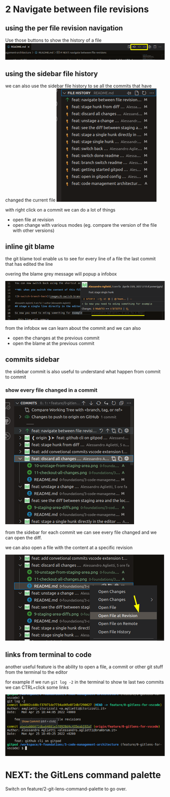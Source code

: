# 2 Navigate between file revisions

## using the per file revision navigation

Use those buttons to show the history of a file
![13-navigate-between-file-revisions](images/13-navigate-between-file-revisions.png)

## using the sidebar file history

we can also use the sidebar file history to se all the commits that have changed the current file
![14-sidebar-file-history](images/14-sidebar-file-history.png)

with right click on a commit we can do a lot of things
- open file at revision
- open change with various modes (eg. compare the version of the file with other versions)

## inline git blame

the git blame tool enable us to see for every line of a file the last commit that has edited the line

overing the blame grey message will popup a infobox

![15-inline-gitblame](images/15-inline-gitblame.png)

from the infobox we can learn about the commit and we can also
- open the changes at the previous commit
- open the blame at the previous commit

## commits sidebar
the sidebar commit is also useful to understand what happen from commit to commit
### show every file changed in a commit

![16-sidebar-commit](images/16-sidebar-commit.png)

from the sidebar for each commit we can see every file changed and we can open the diff.

we can also open a file with the content at a specific revision

![17-open-file-at-revision](images/17-open-file-at-revision.png)

## links from terminal to code

another useful feature is the ability to open a file, a commit or other git stuff from the terminal to the editor

for example if we run `git log -2` in the terminal to show te last two commits we can CTRL+click some links

![18-link-from-terminal](images/18-link-from-terminal.png)

# NEXT: the GitLens command palette

Switch on feature/2-git-lens-command-palette to go over.
